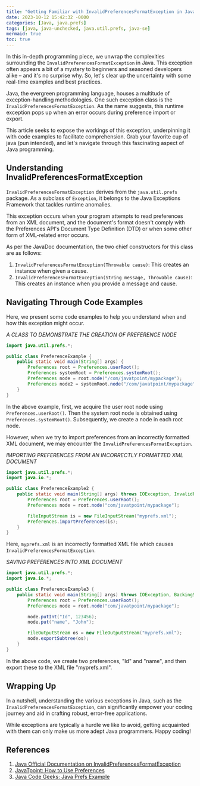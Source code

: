 ```yaml
---
title: "Getting Familiar with InvalidPreferencesFormatException in Java"
date: 2023-10-12 15:42:32 -0000
categories: [Java, java.prefs]
tags: [java, java-unchecked, java.util.prefs, java-se]
mermaid: true
toc: true
---
```



In this in-depth programming piece, we unwrap the complexities surrounding the `InvalidPreferencesFormatException` in Java. This exception often appears a bit of a mystery to beginners and seasoned developers alike – and it's no surprise why. So, let's clear up the uncertainty with some real-time examples and best practices.

Java, the evergreen programming language, houses a multitude of exception-handling methodologies. One such exception class is the `InvalidPreferencesFormatException`. As the name suggests, this runtime exception pops up when an error occurs during preference import or export.

This article seeks to expose the workings of this exception, underpinning it with code examples to facilitate comprehension. Grab your favorite cup of java (pun intended), and let's navigate through this fascinating aspect of Java programming.

## Understanding InvalidPreferencesFormatException

`InvalidPreferencesFormatException` derives from the `java.util.prefs` package. As a subclass of `Exception`, it belongs to the Java Exceptions Framework that tackles runtime anomalies.

This exception occurs when your program attempts to read preferences from an XML document, and the document's format doesn't comply with the Preferences API's Document Type Definition (DTD) or when some other form of XML-related error occurs.

As per the JavaDoc documentation, the two chief constructors for this class are as follows:

1. `InvalidPreferencesFormatException(Throwable cause)`: This creates an instance when given a cause.
2. `InvalidPreferencesFormatException(String message, Throwable cause)`: This creates an instance when you provide a message and cause.

## Navigating Through Code Examples

Here, we present some code examples to help you understand when and how this exception might occur.

_A CLASS TO DEMONSTRATE THE CREATION OF PREFERENCE NODE_

```java
import java.util.prefs.*;

public class PreferenceExample {
    public static void main(String[] args) {
        Preferences root = Preferences.userRoot(); 
        Preferences systemRoot = Preferences.systemRoot();
        Preferences node = root.node("/com/javatpoint/mypackage"); 
        Preferences node2 = systemRoot.node("/com/javatpoint/mypackage"); 
    }
}
```

In the above example, first, we acquire the user root node using `Preferences.userRoot()`. Then the system root node is obtained using `Preferences.systemRoot()`. Subsequently, we create a node in each root node.

However, when we try to import preferences from an incorrectly formatted XML document, we may encounter the `InvalidPreferencesFormatException`.

_IMPORTING PREFERENCES FROM AN INCORRECTLY FORMATTED XML DOCUMENT_

```java
import java.util.prefs.*;
import java.io.*;

public class PreferenceExample2 {
    public static void main(String[] args) throws IOException, InvalidPreferencesFormatException {
        Preferences root = Preferences.userRoot();
        Preferences node = root.node("com/javatpoint/mypackage");

        FileInputStream is = new FileInputStream("myprefs.xml");
        Preferences.importPreferences(is);
    }
}
```
Here, `myprefs.xml` is an incorrectly formatted XML file which causes `InvalidPreferencesFormatException`.

_SAVING PREFERENCES INTO XML DOCUMENT_

```java
import java.util.prefs.*;
import java.io.*;

public class PreferenceExample3 {
    public static void main(String[] args) throws IOException, BackingStoreException {
        Preferences root = Preferences.userRoot();
        Preferences node = root.node("com/javatpoint/mypackage");

        node.putInt("Id", 123456);
        node.put("name", "John");

        FileOutputStream os = new FileOutputStream("myprefs.xml");
        node.exportSubtree(os);
    }
}
```
In the above code, we create two preferences, "Id" and "name", and then export these to the XML file "myprefs.xml".

## Wrapping Up

In a nutshell, understanding the various exceptions in Java, such as the `InvalidPreferencesFormatException`, can significantly empower your coding journey and aid in crafting robust, error-free applications. 

While exceptions are typically a hurdle we like to avoid, getting acquainted with them can only make us more adept Java programmers. Happy coding!

## References
1. [Java Official Documentation on InvalidPreferencesFormatException](https://docs.oracle.com/javase/7/docs/api/java/util/prefs/InvalidPreferencesFormatException.html)
2. [JavaTpoint: How to Use Preferences](https://www.javatpoint.com/java-preferences)
3. [Java Code Geeks: Java Prefs Example](https://examples.javacodegeeks.com/desktop-java/java-util-preference-example/)
